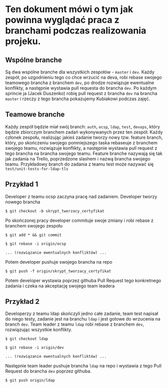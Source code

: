 # Ten dokument mówi o tym jak powinna wyglądać praca z branchami podczas realizowania projeku.

## Wspólne branche
Są dwa wspólne branche dla wszystkich zespołów - `master` i `dev`.
Każdy zespół, po uzgodnieniu tego co chce wrzucić na deva, robi rebase swojego teamowego brancha z branchem `dev`, po drodze rozwiązuje ewentualne konflikty, a następnie wystawia pull requesta do brancha `dev`.
Po każdym sprincie ja (Jacek Duszenko) robię pull request z brancha `dev` na brancha `master` i rzeczy z tego brancha pokazujemy Kubiakowi podczas zajęć.

## Teamowe branche
Każdy zespół będzie miał swój branch: `auth`, `ocsp`, `ldap`, `test`, `devops`, który będzie zbiorczym branchem zadań wykonywanych przez ten zespół. Każdy członek zespołu, realizując jakieś zadanie tworzy nowy tzw. feature branch, który, po skończeniu swojego pomniejszego taska rebaseuje z branchem swojego teamu, rozwiązuje konflikty, a następnie wystawia pull request z tego brancha na brancha swojego teamu. Feature branche nazywają się tak jak zadania na Trello, poprzedzone slashem i nazwą brancha swojego teamu. Przykładowy branch do zadania z teamu test może nazywać się `test/unit-tests-for-ldap-tls`


## Przykład 1
Developer z teamu ocsp zaczyna pracę nad zadaniem. Developer tworzy nowego brancha

  `$ git checkout -b skrypt_tworzacy_certyfikat `
  
Po skończonej pracy developer commituje swoje zmiany i robi rebase z branchem swojego zespołu

 ` $ git add * && git commit `
  
  `$ git rebase -i origin/ocsp`
  
  `... (rozwiązanie ewentualnych konfliktów) ...` 
  
  
Potem developer pushuje swojego brancha na repo

  `$ git push -f origin/skrypt_tworzacy_certyfikat`
  
Potem developer wystawia poprzez githuba Pull Request tego konkretnego zadania i czeka na akceptację swojego team leadera

## Przykład 2 
Developerzy z teamu ldap skończyli jedno całe zadanie, team test napisał do niego testy, zadanie jest na branchu `ldap` i jest gotowe do wrzucenia na branch `dev`.
Team leader z teamu `ldap` robi rebase z branchem `dev`, rozwiązując wszystkie konflikty.

  `$ git checkout ldap`
  
  `$ git rebase -i origin/dev`
  
 `... (rozwiązanie ewentualnych konfliktów) ... `
 
Następnie team leader pushuje brancha `ldap` na repo i wystawia z tego Pull Request do brancha `dev` poprzez githuba.

 `$ git push origin/ldap`